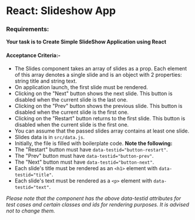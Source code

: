 # React: Slideshow App

### Requirements: 

**Your task is to Create Simple SlideShow Application using React**

#### Acceptance Criteria:-
- The Slides component takes an array of slides as a prop. Each element of this array denotes a single slide and is an object with 2 properties: string title and string text.
- On application launch, the first slide must be rendered.
- Clicking on the "Next" button shows the next slide. This button is disabled when the current slide is the last one.
- Clicking on the "Prev" button shows the previous slide. This button is disabled when the current slide is the first one.
- Clicking on the "Restart" button returns to the first slide. This button is disabled when the current slide is the first one.
- You can assume that the passed slides array contains at least one slide.
- Slides data is in ```src/data.js```.
- Initially, the file is filled with boilerplate code. 
**Note the following:**
- The "Restart" button must have ```data-testid="button-restart"```.
- The "Prev" button must have ```data-testid="button-prev"```.
- The "Next" button must have ```data-testid="button-next"```.
- Each slide's title must be rendered as an ```<h1>``` element with ```data-testid="title"```.
- Each slide's text must be rendered as a ```<p>``` element with ```data-testid="text"```.
  
*Please note that the component has the above data-testid attributes for test cases and certain classes and ids for rendering purposes. It is advised not to change them.*
